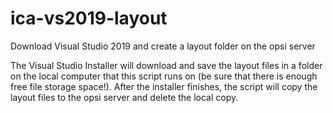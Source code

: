 # ica-vs2019-layout
Download Visual Studio 2019 and create a layout folder on the opsi server

The Visual Studio Installer will download and save the layout files in a folder on
the local computer that this script runs on (be sure that there is enough free file
storage space!). After the installer finishes, the script will copy the layout files
to the opsi server and delete the local copy.
